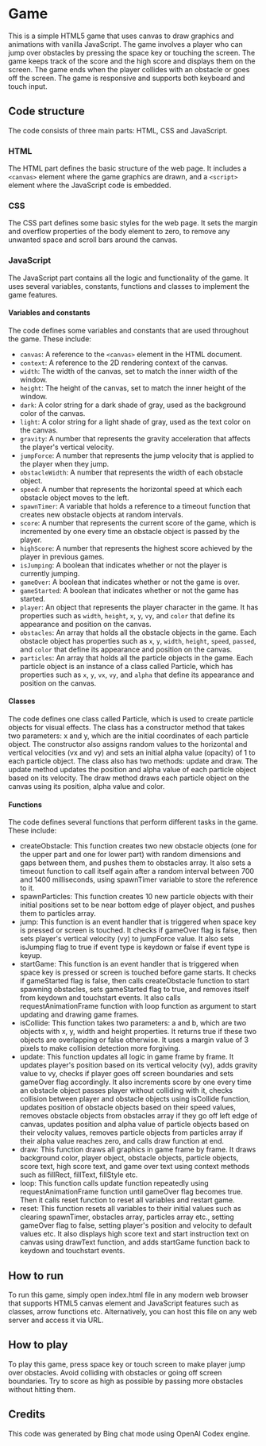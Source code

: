 # Game

This is a simple HTML5 game that uses canvas to draw graphics and animations with vanilla JavaScript. The game involves a player who can jump over obstacles by pressing the space key or touching the screen. The game keeps track of the score and the high score and displays them on the screen. The game ends when the player collides with an obstacle or goes off the screen. The game is responsive and supports both keyboard and touch input.

## Code structure

The code consists of three main parts: HTML, CSS and JavaScript.

### HTML

The HTML part defines the basic structure of the web page. It includes a `<canvas>` element where the game graphics are drawn, and a `<script>` element where the JavaScript code is embedded.

### CSS

The CSS part defines some basic styles for the web page. It sets the margin and overflow properties of the body element to zero, to remove any unwanted space and scroll bars around the canvas.

### JavaScript

The JavaScript part contains all the logic and functionality of the game. It uses several variables, constants, functions and classes to implement the game features.

#### Variables and constants

The code defines some variables and constants that are used throughout the game. These include:

- `canvas`: A reference to the `<canvas>` element in the HTML document.
- `context`: A reference to the 2D rendering context of the canvas.
- `width`: The width of the canvas, set to match the inner width of the window.
- `height`: The height of the canvas, set to match the inner height of the window.
- `dark`: A color string for a dark shade of gray, used as the background color of the canvas.
- `light`: A color string for a light shade of gray, used as the text color on the canvas.
- `gravity`: A number that represents the gravity acceleration that affects the player's vertical velocity.
- `jumpForce`: A number that represents the jump velocity that is applied to the player when they jump.
- `obstacleWidth`: A number that represents the width of each obstacle object.
- `speed`: A number that represents the horizontal speed at which each obstacle object moves to the left.
- `spawnTimer`: A variable that holds a reference to a timeout function that creates new obstacle objects at random intervals.
- `score`: A number that represents the current score of the game, which is incremented by one every time an obstacle object is passed by the player.
- `highScore`: A number that represents the highest score achieved by the player in previous games.
- `isJumping`: A boolean that indicates whether or not the player is currently jumping.
- `gameOver`: A boolean that indicates whether or not the game is over.
- `gameStarted`: A boolean that indicates whether or not the game has started.
- `player`: An object that represents the player character in the game. It has properties such as `width`, `height`, `x`, `y`, `vy`, and `color` that define its appearance and position on the canvas.
- `obstacles`: An array that holds all the obstacle objects in the game. Each obstacle object has properties such as `x`, `y`, `width`, `height`, `speed`, `passed`, and `color` that define its appearance and position on the canvas.
- `particles`: An array that holds all the particle objects in the game. Each particle object is an instance of a class called Particle, which has properties such as `x`, `y`, `vx`, `vy`, and `alpha` that define its appearance and position on
the canvas.

#### Classes

The code defines one class called Particle, which is used to create particle objects for visual effects. The class has a constructor method that takes two parameters: x and y, which are
the initial coordinates of each particle object. The constructor also assigns random values to
the horizontal and vertical velocities (vx and vy) and sets an initial alpha value (opacity) of 1
to each particle object. The class also has two methods: update and draw. The update method
updates the position and alpha value of each particle object based on its velocity. The draw
method draws each particle object on the canvas using its position, alpha value and color.

#### Functions

The code defines several functions that perform different tasks in
the game. These include:

- createObstacle: This function creates two new obstacle objects (one for
the upper part and one for lower part) with random dimensions and gaps between them,
and pushes them to obstacles array. It also sets a timeout function to call itself again after
a random interval between 700 and 1400 milliseconds, using spawnTimer variable to store
the reference to it.
- spawnParticles: This function creates 10 new particle objects with their initial positions set
to be near bottom edge of player object, and pushes them to particles array.
- jump: This function is an event handler that is triggered when space key is pressed or screen
is touched. It checks if gameOver flag is false, then sets player's vertical velocity (vy) to jumpForce value. It also sets isJumping flag to true if event type is keydown or false if event type
is keyup.
- startGame: This function is an event handler that is triggered when space key is pressed or screen is touched before game starts. It checks if gameStarted flag is false, then calls createObstacle function to start spawning obstacles, sets gameStarted flag to true,
and removes itself from keydown and touchstart events. It also calls requestAnimationFrame function with loop function as argument to start updating and drawing game frames.
- isCollide: This function takes two parameters: a and b, which are two objects with x, y,
width and height properties. It returns true if these two objects are overlapping or false otherwise. It uses a margin value of 3 pixels to make collision detection more forgiving.
- update: This function updates all logic in game frame by frame. It updates player's position based on its vertical velocity (vy), adds gravity value to vy, checks if player goes off screen boundaries and sets gameOver flag accordingly. It also increments score by one every time an obstacle object passes player without colliding with it, checks collision between player
and obstacle objects using isCollide function, updates position of obstacle objects based on their speed values, removes obstacle objects from obstacles array if they go off left edge of canvas,
updates position and alpha value of particle objects based on their velocity values,
removes particle objects from particles array if their alpha value reaches zero,
and calls draw function at end.
- draw: This function draws all graphics in game frame by frame. It draws background color,
player object, obstacle objects, particle objects, score text, high score text,
and game over text using context methods such as fillRect, fillText,
fillStyle etc.
- loop: This function calls update function repeatedly using requestAnimationFrame function until gameOver flag becomes true. Then it calls reset function to reset all variables
and restart game.
- reset: This function resets all variables to their initial values such as clearing spawnTimer,
obstacles array, particles array etc., setting gameOver flag to false,
setting player's position and velocity to default values etc. It also displays high score text
and start instruction text on canvas using drawText function,
and adds startGame function back to keydown and touchstart events.

## How to run

To run this game, simply open index.html file in any modern web browser that supports HTML5 canvas element and JavaScript features such as classes,
arrow functions etc. Alternatively, you can host this file on any web server
and access it via URL.

## How to play

To play this game, press space key or touch screen to make player jump over obstacles. Avoid colliding with obstacles or going off screen boundaries. Try to score as high as possible by passing more obstacles without hitting them.

## Credits

This code was generated by Bing chat mode using OpenAI Codex engine.

